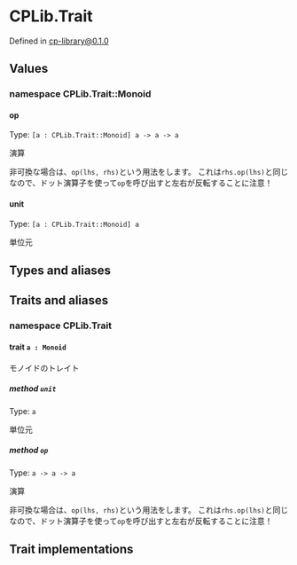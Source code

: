 # CPLib.Trait

Defined in cp-library@0.1.0

## Values

### namespace CPLib.Trait::Monoid

#### op

Type: `[a : CPLib.Trait::Monoid] a -> a -> a`

演算

非可換な場合は、`op(lhs, rhs)`という用法をします。
これは`rhs.op(lhs)`と同じなので、ドット演算子を使って`op`を呼び出すと左右が反転することに注意！

#### unit

Type: `[a : CPLib.Trait::Monoid] a`

単位元

## Types and aliases

## Traits and aliases

### namespace CPLib.Trait

#### trait `a : Monoid`

モノイドのトレイト

##### method `unit`

Type: `a`

単位元

##### method `op`

Type: `a -> a -> a`

演算

非可換な場合は、`op(lhs, rhs)`という用法をします。
これは`rhs.op(lhs)`と同じなので、ドット演算子を使って`op`を呼び出すと左右が反転することに注意！

## Trait implementations